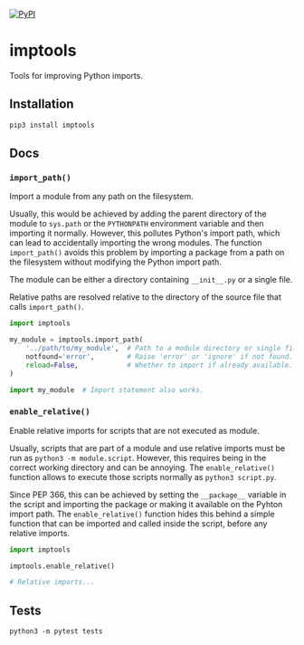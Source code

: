 [![PyPI](https://img.shields.io/pypi/v/imptools.svg)](https://pypi.python.org/pypi/imptools/#history)

# imptools

Tools for improving Python imports.

## Installation

```sh
pip3 install imptools
```

## Docs

### `import_path()`

Import a module from any path on the filesystem.

Usually, this would be achieved by adding the parent directory of the module to
`sys.path` or the `PYTHONPATH` environment variable and then importing it
normally. However, this pollutes Python's import path, which can lead to
accidentally importing the wrong modules. The function `import_path()` avoids
this problem by importing a package from a path on the filesystem without
modifying the Python import path.

The module can be either a directory containing `__init__.py` or a single file.

Relative paths are resolved relative to the directory of the source file that
calls `import_path()`.

```python
import imptools

my_module = imptools.import_path(
    '../path/to/my_module',  # Path to a module directory or single file.
    notfound='error',        # Raise 'error' or 'ignore' if not found.
    reload=False,            # Whether to import if already available.
)

import my_module  # Import statement also works.
```

### `enable_relative()`

Enable relative imports for scripts that are not executed as module.

Usually, scripts that are part of a module and use relative imports must be run
as `python3 -m module.script`. However, this requires being in the correct
working directory and can be annoying. The `enable_relative()` function allows
to execute those scripts normally as `python3 script.py`.

Since PEP 366, this can be achieved by setting the `__package__` variable in
the script and importing the package or making it available on the Pyhton
import path. The `enable_relative()` function hides this behind a simple
function that can be imported and called inside the script, before any relative
imports.

```python
import imptools

imptools.enable_relative()

# Relative imports...
```

## Tests

```
python3 -m pytest tests
```

